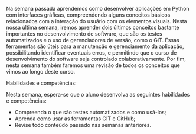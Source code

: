 Na semana passada aprendemos como desenvolver aplicações em Python com interfaces gráficas, compreendendo alguns conceitos básicos relacionados com a interação do usuário com os elementos visuais. Nesta nossa última semana, iremos aprender dois últimos conceitos bastante importantes no desenvolvimento de software, que são os testes automatizados e o uso de gerenciadores de versão, como o GIT. Essas ferramentas são úteis para a manutenção e gerenciamento da aplicação, possibilitando identificar eventuais erros, e permitindo que o curso de desenvolvimento do software seja controlado colaborativamente. Por fim, nesta semana também faremos uma revisão de todos os conceitos que vimos ao longo deste curso. 

Habilidades e competências:  

Nesta semana, espera-se que o aluno desenvolva as seguintes habilidades e competências: 

- Compreenda o que são testes automatizados e como usá-los; 
- Aprenda como usar as ferramentas GIT e GitHub; 
- Revise todo conteúdo passado nas semanas anteriores. 
